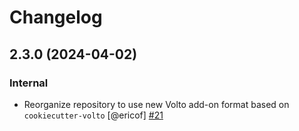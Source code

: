 # Changelog

<!-- You should *NOT* be adding new change log entries to this file.
     You should create a file in the news directory instead.
     For helpful instructions, please see:
     https://6.docs.plone.org/volto/developer-guidelines/contributing.html#create-a-pull-request
-->

<!-- towncrier release notes start -->

## 2.3.0 (2024-04-02)

### Internal

- Reorganize repository to use new Volto add-on format based on `cookiecutter-volto` [@ericof] [#21](https://github.com/plonegovbr/volto-code-block/issue/21)
